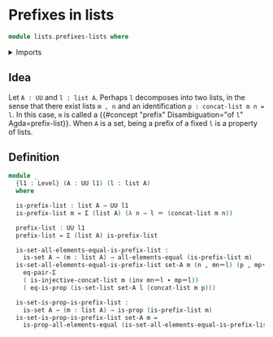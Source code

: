 # Prefixes in lists

```agda
module lists.prefixes-lists where
```

<details><summary>Imports</summary>

```agda
open import foundation.empty-types
open import foundation.universe-levels
open import foundation.dependent-pair-types

open import foundation-core.equality-dependent-pair-types
open import foundation-core.sets
open import foundation-core.identity-types
open import foundation-core.propositions
open import foundation-core.empty-types

open import lists.lists
open import lists.concatenation-lists
```

</details>

## Idea

Let `A : UU` and `l : list A`. Perhaps `l` decomposes into two lists, in the
sense that there exist lists `m , n` and an identification
`p : concat-list m n = l`. In this case, `m` is called a
{{#concept "prefix" Disambiguation="of `l`" Agda=prefix-list}}. When `A` is a
set, being a prefix of a fixed `l` is a property of lists.

## Definition

```agda
module _
  {l1 : Level} (A : UU l1) (l : list A)
  where

  is-prefix-list : list A → UU l1
  is-prefix-list m = Σ (list A) (λ n → l ＝ (concat-list m n))

  prefix-list : UU l1
  prefix-list = Σ (list A) is-prefix-list

  is-set-all-elements-equal-is-prefix-list :
    is-set A → (m : list A) → all-elements-equal (is-prefix-list m)
  is-set-all-elements-equal-is-prefix-list set-A m (n , mn＝l) (p , mp＝l) =
    eq-pair-Σ
    ( is-injective-concat-list m (inv mn＝l ∙ mp＝l))
    ( eq-is-prop (is-set-list set-A l (concat-list m p)))

  is-set-is-prop-is-prefix-list :
    is-set A → (m : list A) → is-prop (is-prefix-list m)
  is-set-is-prop-is-prefix-list set-A m =
    is-prop-all-elements-equal (is-set-all-elements-equal-is-prefix-list set-A m)
```
